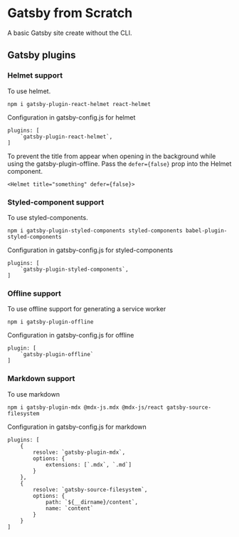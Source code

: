 # Gatsby from Scratch

A basic Gatsby site create without the CLI.

## Gatsby plugins

### Helmet support

To use helmet.

    npm i gatsby-plugin-react-helmet react-helmet

Configuration in gatsby-config.js for helmet

<!-- prettier-ignore -->
    plugins: [
        `gatsby-plugin-react-helmet`,
    ]

To prevent the title from appear when opening in the background while using the gatsby-plugin-offline. Pass the `defer={false}` prop into the Helmet component.

    <Helmet title="something" defer={false}>

### Styled-component support

To use styled-components.

    npm i gatsby-plugin-styled-components styled-components babel-plugin-styled-components

Configuration in gatsby-config.js for styled-components

<!-- prettier-ignore -->
    plugins: [
        `gatsby-plugin-styled-components`,
    ]

### Offline support

To use offline support for generating a service worker

    npm i gatsby-plugin-offline

Configuration in gatsby-config.js for offline

<!-- prettier-ignore -->
    plugin: [
        `gatsby-plugin-offline`
    ]

### Markdown support

To use markdown

    npm i gatsby-plugin-mdx @mdx-js.mdx @mdx-js/react gatsby-source-filesystem

Configuration in gatsby-config.js for markdown

<!-- prettier-ignore -->
    plugins: [
        {
            resolve: `gatsby-plugin-mdx`,
            options: {
                extensions: [`.mdx`, `.md`]
            }
        },
        {
            resolve: `gatsby-source-filesystem`,
            options: {
                path: `${__dirname}/content`,
                name: `content`
            }
        }
    ]
